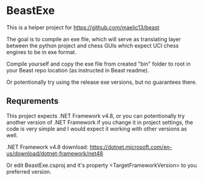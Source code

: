 # BeastExe
This is a helper project for https://github.com/maelic13/beast

The goal is to compile an exe file, which will serve as translating layer between the python project and chess GUIs which expect UCI chess engines to be in exe format.

Compile yourself and copy the exe file from created "bin" folder to root in your Beast repo location (as instructed in Beast readme).

Or potentionally try using the release exe versions, but no guarantees there.

## Requrements
This project expects .NET Framework v4.8, or you can potentionally try another version of .NET Framework if you change it in project settings, the code is very simple and I would expect it working with other versions as well.

.NET Framework v4.8 download: https://dotnet.microsoft.com/en-us/download/dotnet-framework/net48

Or edit BeastExe.csproj and it's property &lt;TargetFrameworkVersion> to you preferred version.
